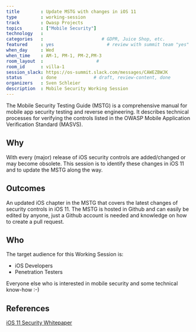 ```yaml
---
title        : Update MSTG with changes in iOS 11
type         : working-session
track        : Owasp Projects
topics       : ["Mobile Security"]
technology   :
categories   :                      # GDPR, Juice Shop, etc.
featured     : yes                    # review with summit team "yes"
when_day     : Wed
when_time    : AM-1, PM-1, PM-2,PM-3
room_layout  :                    #
room_id      : villa-1
session_slack: https://os-summit.slack.com/messages/CAWEZBWJK
status       : done              # draft, review-content, done
organizers   : Sven Schleier
description  : Mobile Security Working Session
---
```


The Mobile Security Testing Guide (MSTG) is a comprehensive manual for mobile app security testing and reverse engineering. It describes technical processes for verifying the controls listed in the OWASP Mobile Application Verification Standard (MASVS).

## Why

With every (major) release of iOS security controls are added/changed or may become obsolete. This session is to identify these changes in iOS 11 and to update the MSTG along the way.


## Outcomes

An updated iOS chapter in the MSTG that covers the latest changes of security controls in iOS 11. The MSTG is hosted in Github and can easily be edited by anyone, just a Github account is needed and knowledge on how to create a pull request.

## Who
The target audience for this Working Session is:

- iOS Developers
- Penetration Testers

Everyone else who is interested in mobile security and some technical know-how :-)

## References

[iOS 11 Security Whitepaper](https://www.apple.com/business/docs/iOS_Security_Guide.pdf)
